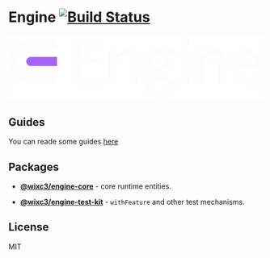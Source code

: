 # Engine [![Build Status](https://github.com/wixplosives/engine/workflows/tests/badge.svg)](https://github.com/wixplosives/engine/actions)

![Engine logo](./guides/static/img/logo_dark.svg)

## Guides

You can reade some guides [here](https://wixplosives.github.io/engine/guides/)

## Packages

- **[@wixc3/engine-core](https://github.com/wixplosives/engine/tree/master/packages/core)** - core runtime entities.

- **[@wixc3/engine-test-kit](https://github.com/wixplosives/engine/tree/master/packages/test-kit)** - `withFeature` and other test mechanisms.

## License

MIT

